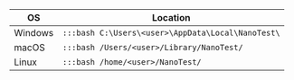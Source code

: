 | **OS**  | **Location** |
|---------|--------------|
| Windows | `:::bash C:\Users\<user>\AppData\Local\NanoTest\` |
| macOS   | `:::bash /Users/<user>/Library/NanoTest/ ` |
| Linux   | `:::bash /home/<user>/NanoTest/ ` |
